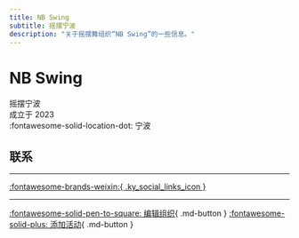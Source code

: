 ```yaml
---
title: NB Swing
subtitle: 摇摆宁波
description: "关于摇摆舞组织“NB Swing”的一些信息。"
---
```


# NB Swing

摇摆宁波  
成立于 2023  
:fontawesome-solid-location-dot: 宁波  


## 联系


---

 [:fontawesome-brands-weixin:{ .ky_social_links_icon }](# "NB Swing")

---

[:fontawesome-solid-pen-to-square: 编辑组织](https://github.com/swingdance/orgs/issues/new?assignees=&labels=update+org&projects=&template=03-update_entity.yml&title=Update%20Org%3A%20zh_CN%20%E2%80%A2%20NB%20Swing&region=zh_CN&id=nb-swing&name=NB%20Swing){ .md-button } [:fontawesome-solid-plus: 添加活动](https://github.com/swingdance/events/issues/new?assignees=&labels=add+event&projects=&template=02-add_entity.yml&title=Add%20Event%3A%20zh_CN%20%E2%80%A2%20%3CName%3E&region=zh_CN&province=Zhejiang&city=Ningbo&org_id=nb-swing){ .md-button }
